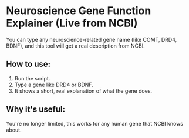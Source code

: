# Neuroscience Gene Function Explainer (Live from NCBI)

You can type any neuroscience-related gene name (like COMT, DRD4, BDNF), and this tool will get a real description from NCBI.

## How to use:
1. Run the script.
2. Type a gene like DRD4 or BDNF.
3. It shows a short, real explanation of what the gene does.

## Why it's useful:
You're no longer limited, this works for any human gene that NCBI knows about.
